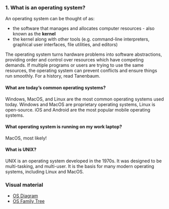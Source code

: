 ### 1. What is an operating system?

An operating system can be thought of as:

* the software that manages and allocates computer resources - also known as the **kernel**
* the kernel along with other tools (e.g. command-line interpreters, graphical user interfaces,  file utilities, and
  editors)

The operating system turns hardware problems into software abstractions, providing order and control over resources which have competing demands. If multiple programs or users are trying to use the same resources, the operating system can prevent conflicts and ensure things run smoothly. For a history, read Tanenbaum.

#### What are today’s common operating systems?

Windows, MacOS, and Linux are the most common operating systems used today. Windows and MacOS are proprietary operating systems, Linux is open-source. iOS and Android are the most popular mobile operating systems.

#### What operating system is running on my work laptop?

MacOS, most likely!

#### What is UNIX?

UNIX is an operating system developed in the 1970s. It was designed to be multi-tasking, and multi-user. It is the basis for many modern operating systems, including Linux and MacOS.

### Visual material

* [OS Diagram](visuals/os-diagram.png)
* [OS Family Tree](visuals/family-tree.png)